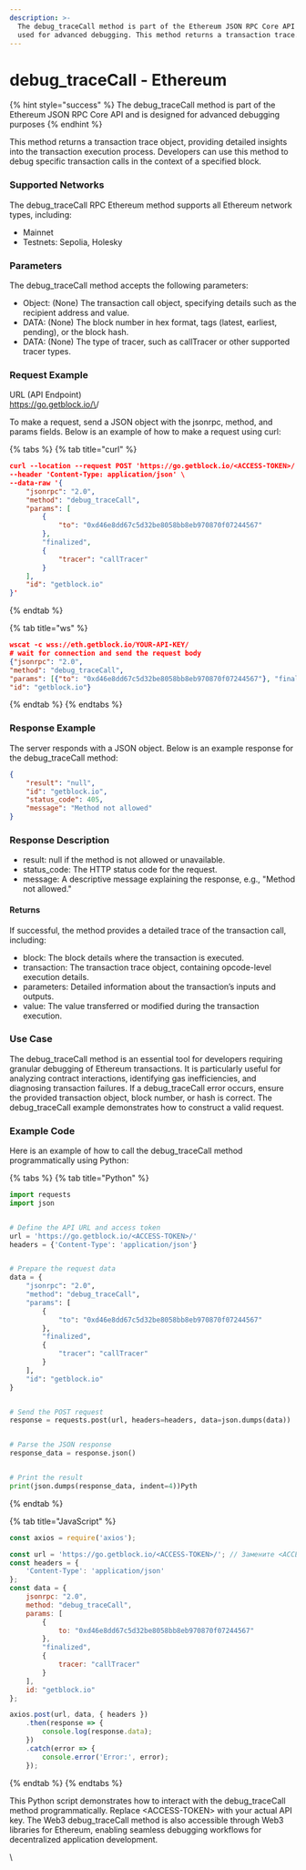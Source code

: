 ```yaml
---
description: >-
  The debug_traceCall method is part of the Ethereum JSON RPC Core API and is
  used for advanced debugging. This method returns a transaction trace.
---
```


# debug\_traceCall - Ethereum

{% hint style="success" %}
The debug\_traceCall method is part of the Ethereum JSON RPC Core API and is designed for advanced debugging purposes
{% endhint %}

This method returns a transaction trace object, providing detailed insights into the transaction execution process. Developers can use this method to debug specific transaction calls in the context of a specified block.

### Supported Networks

The debug\_traceCall RPC Ethereum method supports all Ethereum network types, including:

* Mainnet
* Testnets: Sepolia, Holesky

### Parameters

The debug\_traceCall method accepts the following parameters:

* Object: (None) The transaction call object, specifying details such as the recipient address and value.
* DATA: (None) The block number in hex format, tags (latest, earliest, pending), or the block hash.
* DATA: (None) The type of tracer, such as callTracer or other supported tracer types.

### Request Example

URL (API Endpoint)\
https://go.getblock.io/\<ACCESS-TOKEN>/

To make a request, send a JSON object with the jsonrpc, method, and params fields. Below is an example of how to make a request using curl:

{% tabs %}
{% tab title="curl" %}
```json
curl --location --request POST 'https://go.getblock.io/<ACCESS-TOKEN>/' \
--header 'Content-Type: application/json' \
--data-raw '{
    "jsonrpc": "2.0",
    "method": "debug_traceCall",
    "params": [
        {
            "to": "0xd46e8dd67c5d32be8058bb8eb970870f07244567"
        },
        "finalized",
        {
            "tracer": "callTracer"
        }
    ],
    "id": "getblock.io"
}'
```
{% endtab %}

{% tab title="ws" %}
```json
wscat -c wss://eth.getblock.io/YOUR-API-KEY/ 
# wait for connection and send the request body 
{"jsonrpc": "2.0",
"method": "debug_traceCall",
"params": [{"to": "0xd46e8dd67c5d32be8058bb8eb970870f07244567"}, "finalized", {"tracer": "callTracer"}],
"id": "getblock.io"}
```
{% endtab %}
{% endtabs %}

### Response Example

The server responds with a JSON object. Below is an example response for the debug\_traceCall method:

```json
{
    "result": "null",
    "id": "getblock.io",
    "status_code": 405,
    "message": "Method not allowed"
}
```

### Response Description

* result: null if the method is not allowed or unavailable.
* status\_code: The HTTP status code for the request.
* message: A descriptive message explaining the response, e.g., "Method not allowed."

#### Returns

If successful, the method provides a detailed trace of the transaction call, including:

* block: The block details where the transaction is executed.
* transaction: The transaction trace object, containing opcode-level execution details.
* parameters: Detailed information about the transaction’s inputs and outputs.
* value: The value transferred or modified during the transaction execution.

### Use Case

The debug\_traceCall method is an essential tool for developers requiring granular debugging of Ethereum transactions. It is particularly useful for analyzing contract interactions, identifying gas inefficiencies, and diagnosing transaction failures. If a debug\_traceCall error occurs, ensure the provided transaction object, block number, or hash is correct. The debug\_traceCall example demonstrates how to construct a valid request.

### Example Code

Here is an example of how to call the debug\_traceCall method programmatically using Python:

{% tabs %}
{% tab title="Python" %}
```python
import requests
import json


# Define the API URL and access token
url = 'https://go.getblock.io/<ACCESS-TOKEN>/'
headers = {'Content-Type': 'application/json'}


# Prepare the request data
data = {
    "jsonrpc": "2.0",
    "method": "debug_traceCall",
    "params": [
        {
            "to": "0xd46e8dd67c5d32be8058bb8eb970870f07244567"
        },
        "finalized",
        {
            "tracer": "callTracer"
        }
    ],
    "id": "getblock.io"
}


# Send the POST request
response = requests.post(url, headers=headers, data=json.dumps(data))


# Parse the JSON response
response_data = response.json()


# Print the result
print(json.dumps(response_data, indent=4))Pyth
```
{% endtab %}

{% tab title="JavaScript" %}
```javascript
const axios = require('axios');

const url = 'https://go.getblock.io/<ACCESS-TOKEN>/'; // Замените <ACCESS-TOKEN> на ваш токен доступа
const headers = {
    'Content-Type': 'application/json'
};
const data = {
    jsonrpc: "2.0",
    method: "debug_traceCall",
    params: [
        {
            to: "0xd46e8dd67c5d32be8058bb8eb970870f07244567"
        },
        "finalized",
        {
            tracer: "callTracer"
        }
    ],
    id: "getblock.io"
};

axios.post(url, data, { headers })
    .then(response => {
        console.log(response.data);
    })
    .catch(error => {
        console.error('Error:', error);
    });

```
{% endtab %}
{% endtabs %}

This Python script demonstrates how to interact with the debug\_traceCall method programmatically. Replace \<ACCESS-TOKEN> with your actual API key. The Web3 debug\_traceCall method is also accessible through Web3 libraries for Ethereum, enabling seamless debugging workflows for decentralized application development.

\\
